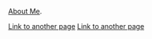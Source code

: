 [About Me](https://www.linkedin.com/in/rajesh-sadashiva/).

[Link to another page](./appgw.html)
[Link to another page](./AutomationAccountNetworking.html)

